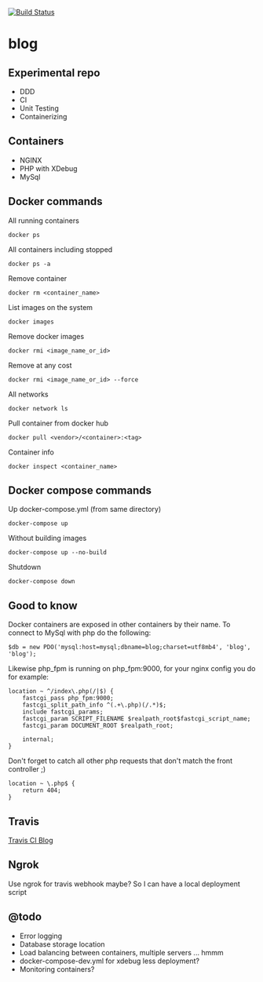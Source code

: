 [![Build Status](https://travis-ci.org/Sanity11/blog.svg?branch=master)](https://travis-ci.org/Sanity11/blog)

# blog

## Experimental repo

- DDD
- CI
- Unit Testing
- Containerizing

## Containers

- NGINX
- PHP with XDebug
- MySql

## Docker commands

All running containers

    docker ps

All containers including stopped
    
    docker ps -a
    
Remove container

    docker rm <container_name>
    
List images on the system

    docker images
    
Remove docker images

    docker rmi <image_name_or_id>
    
Remove at any cost
    
    docker rmi <image_name_or_id> --force
    
All networks

    docker network ls
    
Pull container from docker hub

    docker pull <vendor>/<container>:<tag>
    
Container info

    docker inspect <container_name>
    
## Docker compose commands    
    
Up docker-compose.yml (from same directory)
    
    docker-compose up
    
Without building images
    
    docker-compose up --no-build

Shutdown

    docker-compose down
    
## Good to know

Docker containers are exposed in other containers by their name. To connect to MySql with php do the following:

    $db = new PDO('mysql:host=mysql;dbname=blog;charset=utf8mb4', 'blog', 'blog');
    
Likewise php_fpm is running on php_fpm:9000, for your nginx config you do for example:

    location ~ ^/index\.php(/|$) {
        fastcgi_pass php_fpm:9000;
        fastcgi_split_path_info ^(.+\.php)(/.*)$;
        include fastcgi_params;
        fastcgi_param SCRIPT_FILENAME $realpath_root$fastcgi_script_name;
        fastcgi_param DOCUMENT_ROOT $realpath_root;

        internal;
    }
    
Don't forget to catch all other php requests that don't match the front controller ;)

    location ~ \.php$ {
        return 404;
    }

## Travis

[Travis CI Blog](http://travis-ci.org/Sanity11/blog)

## Ngrok

Use ngrok for travis webhook maybe? So I can have a local deployment script

## @todo

- Error logging
- Database storage location
- Load balancing between containers, multiple servers ... hmmm
- docker-compose-dev.yml for xdebug less deployment?
- Monitoring containers?


